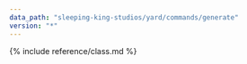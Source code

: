 ```yaml
---
data_path: "sleeping-king-studios/yard/commands/generate"
version: "*"
---
```


{% include reference/class.md %}
